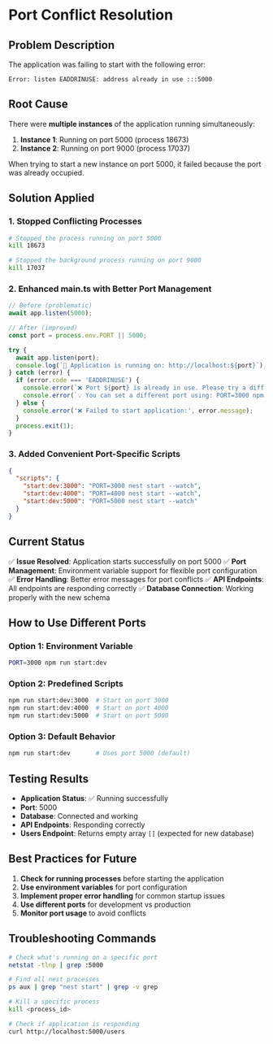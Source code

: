 # Port Conflict Resolution

## Problem Description
The application was failing to start with the following error:
```
Error: listen EADDRINUSE: address already in use :::5000
```

## Root Cause
There were **multiple instances** of the application running simultaneously:
1. **Instance 1**: Running on port 5000 (process 18673)
2. **Instance 2**: Running on port 9000 (process 17037)

When trying to start a new instance on port 5000, it failed because the port was already occupied.

## Solution Applied

### 1. Stopped Conflicting Processes
```bash
# Stopped the process running on port 5000
kill 18673

# Stopped the background process running on port 9000
kill 17037
```

### 2. Enhanced main.ts with Better Port Management
```typescript
// Before (problematic)
await app.listen(5000);

// After (improved)
const port = process.env.PORT || 5000;

try {
  await app.listen(port);
  console.log(`🚀 Application is running on: http://localhost:${port}`);
} catch (error) {
  if (error.code === 'EADDRINUSE') {
    console.error(`❌ Port ${port} is already in use. Please try a different port.`);
    console.error(`💡 You can set a different port using: PORT=3000 npm run start:dev`);
  } else {
    console.error('❌ Failed to start application:', error.message);
  }
  process.exit(1);
}
```

### 3. Added Convenient Port-Specific Scripts
```json
{
  "scripts": {
    "start:dev:3000": "PORT=3000 nest start --watch",
    "start:dev:4000": "PORT=4000 nest start --watch",
    "start:dev:5000": "PORT=5000 nest start --watch"
  }
}
```

## Current Status
✅ **Issue Resolved**: Application starts successfully on port 5000
✅ **Port Management**: Environment variable support for flexible port configuration
✅ **Error Handling**: Better error messages for port conflicts
✅ **API Endpoints**: All endpoints are responding correctly
✅ **Database Connection**: Working properly with the new schema

## How to Use Different Ports

### Option 1: Environment Variable
```bash
PORT=3000 npm run start:dev
```

### Option 2: Predefined Scripts
```bash
npm run start:dev:3000  # Start on port 3000
npm run start:dev:4000  # Start on port 4000
npm run start:dev:5000  # Start on port 5000
```

### Option 3: Default Behavior
```bash
npm run start:dev       # Uses port 5000 (default)
```

## Testing Results
- **Application Status**: ✅ Running successfully
- **Port**: 5000
- **Database**: Connected and working
- **API Endpoints**: Responding correctly
- **Users Endpoint**: Returns empty array `[]` (expected for new database)

## Best Practices for Future
1. **Check for running processes** before starting the application
2. **Use environment variables** for port configuration
3. **Implement proper error handling** for common startup issues
4. **Use different ports** for development vs production
5. **Monitor port usage** to avoid conflicts

## Troubleshooting Commands
```bash
# Check what's running on a specific port
netstat -tlnp | grep :5000

# Find all nest processes
ps aux | grep "nest start" | grep -v grep

# Kill a specific process
kill <process_id>

# Check if application is responding
curl http://localhost:5000/users
```
